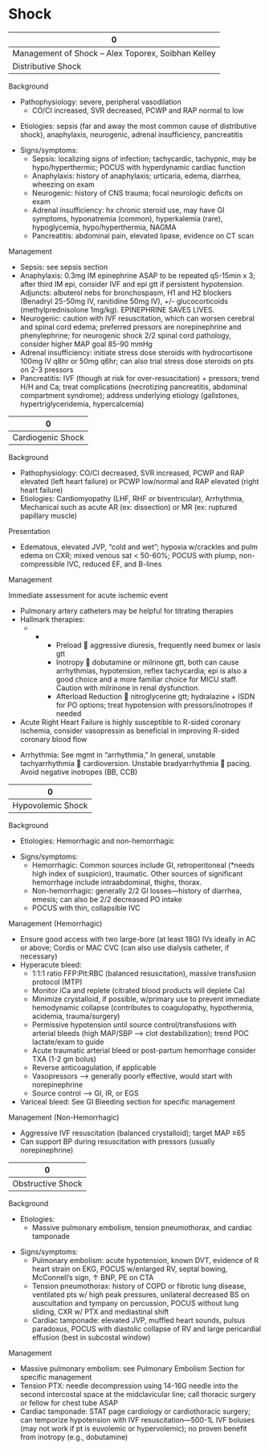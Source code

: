 # Shock
 
| 0                                                  |
|----------------------------------------------------|
| Management of Shock – Alex Toporex, Soibhan Kelley |
| Distributive Shock                                 |

Background

-   Pathophysiology: severe, peripheral vasodilation
    -   CO/CI increased, SVR decreased, PCWP and RAP normal to low

<!-- -->

-   Etiologies: sepsis (far and away the most common cause of
    distributive shock), anaphylaxis, neurogenic, adrenal insufficiency,
    pancreatitis

<!-- -->

-   Signs/symptoms:
    -   Sepsis: localizing signs of infection; tachycardic, tachypnic,
        may be hypo/hyperthermic; POCUS with hyperdynamic cardiac
        function
    -   Anaphylaxis: history of anaphylaxis; urticaria, edema, diarrhea,
        wheezing on exam
    -   Neurogenic: history of CNS trauma; focal neurologic deficits on
        exam
    -   Adrenal insufficiency: hx chronic steroid use, may have GI
        symptoms, hyponatremia (common), hyperkalemia (rare),
        hypoglycemia, hypo/hyperthermia, NAGMA
    -   Pancreatitis: abdominal pain, elevated lipase, evidence on CT
        scan

Management

-   Sepsis: see sepsis section
-   Anaphylaxis: 0.3mg IM epinephrine ASAP to be repeated q5-15min x 3;
    after third IM epi, consider IVF and epi gtt if persistent
    hypotension. Adjuncts: albuterol nebs for bronchospasm, H1 and H2
    blockers (Benadryl 25-50mg IV, ranitidine 50mg IV), +/-
    glucocorticoids (methylprednisolone 1mg/kg). EPINEPHRINE SAVES
    LIVES.
-   Neurogenic: caution with IVF resuscitation, which can worsen
    cerebral and spinal cord edema; preferred pressors are
    norepinephrine and phenylephrine; for neurogenic shock 2/2 spinal
    cord pathology, consider higher MAP goal 85-90 mmHg
-   Adrenal insufficiency: initiate stress dose steroids with
    hydrocortisone 100mg IV q8hr or 50mg q6hr; can also trial stress
    dose steroids on pts on 2-3 pressors
-   Pancreatitis: IVF (though at risk for over-resuscitation) +
    pressors; trend H/H and Ca; treat complications (necrotizing
    pancreatitis, abdominal compartment syndrome); address underlying
    etiology (gallstones, hypertriglyceridemia, hypercalcemia)

| 0                 |
|-------------------|
| Cardiogenic Shock |

Background

-   Pathophysiology: CO/CI decreased, SVR increased, PCWP and RAP
    elevated (left heart failure) or PCWP low/normal and RAP elevated
    (right heart failure)
-   Etiologies: Cardiomyopathy (LHF, RHF or biventricular), Arrhythmia,
    Mechanical such as acute AR (ex: dissection) or MR (ex: ruptured
    papillary muscle)

Presentation

-   Edematous, elevated JVP, “cold and wet”; hypoxia w/crackles and pulm
    edema on CXR; mixed venous sat \< 50-60%; POCUS with plump,
    non-compressible IVC, reduced EF, and B-lines

Management

Immediate assessment for acute ischemic event

-   Pulmonary artery catheters may be helpful for titrating therapies
-   Hallmark therapies:
    -   -   -   Preload
                
                aggressive diuresis, frequently need bumex or lasix gtt
            -   Inotropy
                
                dobutamine or milrinone gtt, both can cause arrhythmias,
                hypotension, reflex tachycardia; epi is also a good
                choice and a more familiar choice for MICU staff.
                Caution with milrinone in renal dysfunction.
            -   Afterload Reduction
                
                nitroglycerine gtt; hydralazine + ISDN for PO options;
                treat hypotension with pressors/inotropes if needed
-   Acute Right Heart Failure is highly susceptible to R-sided coronary
    ischemia, consider vasopressin as beneficial in improving R-sided
    coronary blood flow

<!-- -->

-   Arrhythmia: See mgmt in “arrhythmia,” In general, unstable
    tachyarrhythmia
    
    cardioversion. Unstable bradyarrhythmia
    
    pacing. Avoid negative inotropes (BB, CCB)

| 0                 |
|-------------------|
| Hypovolemic Shock |

Background

-   Etiologies: Hemorrhagic and non-hemorrhagic

<!-- -->

-   Signs/symptoms:
    -   Hemorrhagic: Common sources include GI, retroperitoneal (\*needs
        high index of suspicion), traumatic. Other sources of
        significant hemorrhage include intraabdominal, thighs, thorax.
    -   Non-hemorrhagic: generally 2/2 GI losses—history of diarrhea,
        emesis; can also be 2/2 decreased PO intake
    -   POCUS with thin, collapsible IVC

Management (Hemorrhagic)

-   Ensure good access with two large-bore (at least 18G) IVs ideally in
    AC or above; Cordis or MAC CVC (can also use dialysis catheter, if
    necessary)
-   Hyperacute bleed:
    -   1:1:1 ratio FFP:Plt:RBC (balanced resuscitation), massive
        transfusion protocol (MTP)
    -   Monitor iCa and replete (citrated blood products will deplete
        Ca)
    -   Minimize crystalloid, if possible, w/primary use to prevent
        immediate hemodynamic collapse (contributes to coagulopathy,
        hypothermia, acidemia, trauma/surgery)
    -   Permissive hypotension until source control/transfusions with
        arterial bleeds (high MAP/SBP --> clot destabilization); trend
        POC lactate/exam to guide
    -   Acute traumatic arterial bleed or post-partum hemorrhage
        consider TXA (1-2 gm bolus)
    -   Reverse anticoagulation, if applicable
    -   Vasopressors --> generally poorly effective, would start with
        norepinephrine
    -   Source control --> GI, IR, or EGS
-   Variceal bleed: See GI Bleeding section for specific management

Management (Non-Hemorrhagic)

-   Aggressive IVF resuscitation (balanced crystalloid); target MAP ≥65
-   Can support BP during resuscitation with pressors (usually
    norepinephrine)

| 0                 |
|-------------------|
| Obstructive Shock |

Background

-   Etiologies:
    -   Massive pulmonary embolism, tension pneumothorax, and cardiac
        tamponade

<!-- -->

-   Signs/symptoms:
    -   Pulmonary embolism: acute hypotension, known DVT, evidence of R
        heart strain on EKG, POCUS w/enlarged RV, septal bowing,
        McConnell’s sign,
        ↑
        BNP, PE on CTA
    -   Tension pneumothorax: history of COPD or fibrotic lung disease,
        ventilated pts w/ high peak pressures, unilateral decreased BS
        on auscultation and tympany on percussion, POCUS without lung
        sliding, CXR w/ PTX and mediastinal shift
    -   Cardiac tamponade: elevated JVP, muffled heart sounds, pulsus
        paradoxus, POCUS with diastolic collapse of RV and large
        pericardial effusion (best in subcostal window)

Management

-   Massive pulmonary embolism: see Pulmonary Embolism Section for
    specific management
-   Tension PTX: needle decompression using 14-16G needle into the
    second intercostal space at the midclavicular line; call thoracic
    surgery or fellow for chest tube ASAP
-   Cardiac tamponade: STAT page cardiology or cardiothoracic surgery;
    can temporize hypotension with IVF resuscitation—500-1L IVF boluses
    (may not work if pt is euvolemic or hypervolemic); no proven benefit
    from inotropy (e.g., dobutamine)

